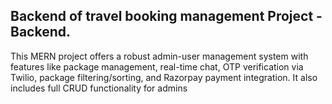 ## Backend of travel booking management Project - Backend.
This MERN project offers a robust admin-user management system with features like package management, real-time chat, OTP verification via Twilio, package filtering/sorting, and Razorpay payment integration. It also includes full CRUD functionality for admins


